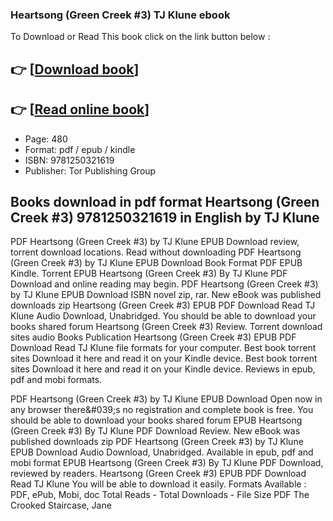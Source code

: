 ### Heartsong (Green Creek #3) TJ Klune ebook

To Download or Read This book click on the link button below :

## 👉  [**[Download book](http://filesbooks.info/download.php?group=book&from=github.com&id=697724&lnk=1065 "Download book")**]

## 👉  [**[Read online book](http://filesbooks.info/download.php?group=book&from=github.com&id=697724&lnk=1065 "Read online book")**]


* Page: 480
* Format: pdf / epub / kindle
* ISBN: 9781250321619
* Publisher: Tor Publishing Group



## Books download in pdf format Heartsong (Green Creek #3) 9781250321619 in English by TJ Klune


PDF Heartsong (Green Creek #3) by TJ Klune EPUB Download review, torrent download locations. Read without downloading PDF Heartsong (Green Creek #3) by TJ Klune EPUB Download Book Format PDF EPUB Kindle. Torrent EPUB Heartsong (Green Creek #3) By TJ Klune PDF Download and online reading may begin. PDF Heartsong (Green Creek #3) by TJ Klune EPUB Download ISBN novel zip, rar. New eBook was published downloads zip Heartsong (Green Creek #3) EPUB PDF Download Read TJ Klune Audio Download, Unabridged. You should be able to download your books shared forum Heartsong (Green Creek #3) Review. Torrent download sites audio Books Publication Heartsong (Green Creek #3) EPUB PDF Download Read TJ Klune file formats for your computer. Best book torrent sites Download it here and read it on your Kindle device. Best book torrent sites Download it here and read it on your Kindle device. Reviews in epub, pdf and mobi formats.

PDF Heartsong (Green Creek #3) by TJ Klune EPUB Download Open now in any browser there&amp;#039;s no registration and complete book is free. You should be able to download your books shared forum EPUB Heartsong (Green Creek #3) By TJ Klune PDF Download Review. New eBook was published downloads zip PDF Heartsong (Green Creek #3) by TJ Klune EPUB Download Audio Download, Unabridged. Available in epub, pdf and mobi format EPUB Heartsong (Green Creek #3) By TJ Klune PDF Download, reviewed by readers. Heartsong (Green Creek #3) EPUB PDF Download Read TJ Klune You will be able to download it easily. Formats Available : PDF, ePub, Mobi, doc Total Reads - Total Downloads - File Size PDF The Crooked Staircase, Jane





